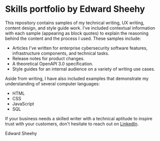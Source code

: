 # Skills portfolio by Edward Sheehy

This repository contains samples of my technical writing, UX writing, content design, and style guide work. I've included contextual information with each sample (appearing as block quotes) to explain the reasoning behind the content and the process I used. These samples include:

*  Articles I've written for enterprise cybersecurity software features, infrastructure components, and technical tasks.
*  Release notes for product changes.
*  A theoretical OpenAPI 3.0 specification.
*  Style guides for an internal audience on a variety of writing use cases.

Aside from writing, I have also included examples that demonstrate my understanding of several computer languages:

* HTML
* CSS
* JavaScript
* SQL

If your business needs a skilled writer with a technical aptitude to inspire trust with your customers, don't hesitate to reach out on [LinkedIn](https://www.linkedin.com/in/edward-sheehy-32999682/).

Edward Sheehy
